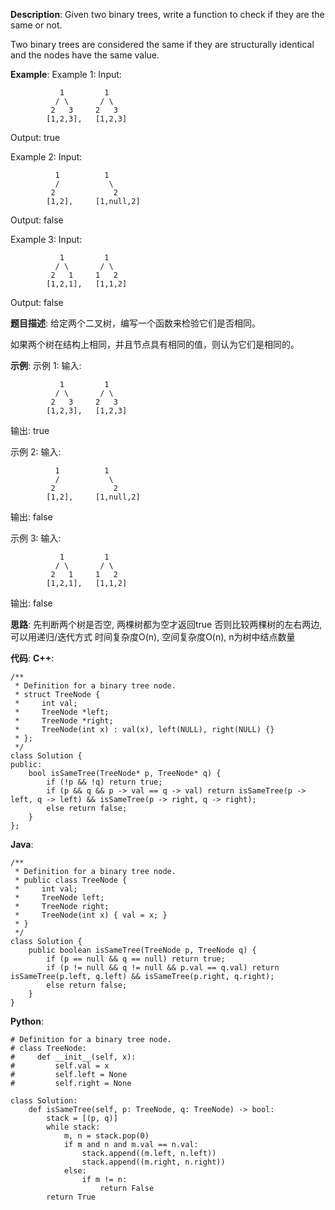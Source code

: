 __Description__:
Given two binary trees, write a function to check if they are the same or not.

Two binary trees are considered the same if they are structurally identical and the nodes have the same value.

__Example__:
Example 1:
Input:   
```
           1         1
          / \       / \
         2   3     2   3
        [1,2,3],   [1,2,3]
```
Output: true

Example 2:
Input:     
```
          1          1
          /           \
         2             2
        [1,2],     [1,null,2]
```
Output: false

Example 3:
Input:     
```
           1         1
          / \       / \
         2   1     1   2
        [1,2,1],   [1,1,2]
```
Output: false

__题目描述__:
给定两个二叉树，编写一个函数来检验它们是否相同。

如果两个树在结构上相同，并且节点具有相同的值，则认为它们是相同的。

 __示例__:
示例 1:
输入:
```
           1         1
          / \       / \
         2   3     2   3
        [1,2,3],   [1,2,3]
```
输出: true

示例 2:
输入:
```
          1          1
          /           \
         2             2
        [1,2],     [1,null,2]
```
输出: false

示例 3:
输入:
```
           1         1
          / \       / \
         2   1     1   2
        [1,2,1],   [1,1,2]
```
输出: false

__思路__:
先判断两个树是否空, 两棵树都为空才返回true
否则比较两棵树的左右两边, 可以用递归/迭代方式
时间复杂度O(n), 空间复杂度O(n), n为树中结点数量

__代码__:
__C++__:
```
/**
 * Definition for a binary tree node.
 * struct TreeNode {
 *     int val;
 *     TreeNode *left;
 *     TreeNode *right;
 *     TreeNode(int x) : val(x), left(NULL), right(NULL) {}
 * };
 */
class Solution {
public:
    bool isSameTree(TreeNode* p, TreeNode* q) {
        if (!p && !q) return true;
        if (p && q && p -> val == q -> val) return isSameTree(p -> left, q -> left) && isSameTree(p -> right, q -> right);
        else return false;
    }
};
```

__Java__:
```
/**
 * Definition for a binary tree node.
 * public class TreeNode {
 *     int val;
 *     TreeNode left;
 *     TreeNode right;
 *     TreeNode(int x) { val = x; }
 * }
 */
class Solution {
    public boolean isSameTree(TreeNode p, TreeNode q) {
        if (p == null && q == null) return true;
        if (p != null && q != null && p.val == q.val) return isSameTree(p.left, q.left) && isSameTree(p.right, q.right);
        else return false;
    }
}
```

__Python__:
```
# Definition for a binary tree node.
# class TreeNode:
#     def __init__(self, x):
#         self.val = x
#         self.left = None
#         self.right = None

class Solution:
    def isSameTree(self, p: TreeNode, q: TreeNode) -> bool:
        stack = [(p, q)]
        while stack:
            m, n = stack.pop(0)
            if m and n and m.val == n.val:
                stack.append((m.left, n.left))
                stack.append((m.right, n.right))
            else:
                if m != n:
                    return False
        return True
```
